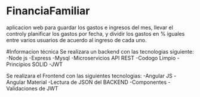# FinanciaFamiliar
aplicacion web para guardar los gastos e ingresos del mes, llevar el controly planificar los gastos por fecha, y dividir los gastos en % iguales entre varios usuarios de acuerdo al ingreso de cada uno.

#Informacion técnica
Se realizara un backend con las tecnologias siguiente:
-Node js 
-Express
-Mysql
-Microservicios API REST 
-Codogo Limpio
-Principios SOLID
-JWT

Se realizara el Frontend con las siguientes tecnologias:
-Angular JS
-Angular Material
-Lectura de JSON del BACKEND
-Componentes
-Validaciones de JWT
